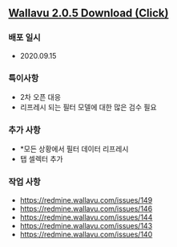 ## [Wallavu 2.0.5 Download (Click) ](https://dl.dropbox.com/s/b2p4b6n18e1wj13/wallavu_stg_2.0.5.apk) 


### 배포 일시
- 2020.09.15

### 특이사항
- 2차 오픈 대응
- 리프레시 되는 필터 모델에 대한 많은 검수 필요

### 추가 사항
- *모든 상황에서 필터 데이터 리프레시
- 탭 셀렉터 추가

### 작업 사항
- https://redmine.wallavu.com/issues/149
- https://redmine.wallavu.com/issues/146
- https://redmine.wallavu.com/issues/144
- https://redmine.wallavu.com/issues/143
- https://redmine.wallavu.com/issues/140


